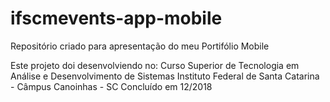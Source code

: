 # ifscmevents-app-mobile
Repositório criado para apresentação do meu Portifólio Mobile

Este projeto doi desenvolviendo no:
Curso Superior de Tecnologia em Análise e Desenvolvimento de Sistemas
Instituto Federal de Santa Catarina - Câmpus Canoinhas - SC
Concluído em 12/2018
